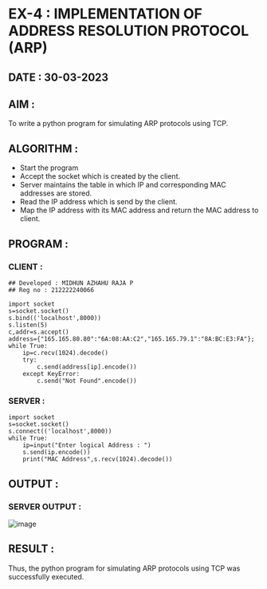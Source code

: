 # EX-4 : IMPLEMENTATION OF ADDRESS RESOLUTION PROTOCOL (ARP)
## DATE : 30-03-2023
## AIM :
To write a python program for simulating ARP protocols using TCP.

## ALGORITHM :
- Start the program
- Accept the socket which is created by the client.
- Server maintains the table in which IP and corresponding MAC addresses are stored.
- Read the IP address which is send by the client.
- Map the IP address with its MAC address and return the MAC address to client.

## PROGRAM :
### CLIENT :
```
## Developed : MIDHUN AZHAHU RAJA P
## Reg no : 212222240066

import socket
s=socket.socket()
s.bind(('localhost',8000))
s.listen(5)
c,addr=s.accept()
address={"165.165.80.80":"6A:08:AA:C2","165.165.79.1":"8A:BC:E3:FA"};
while True:
    ip=c.recv(1024).decode()
    try:
        c.send(address[ip].encode())
    except KeyError:
        c.send("Not Found".encode())
 ```
### SERVER :

```
import socket
s=socket.socket()
s.connect(('localhost',8000))
while True:
    ip=input("Enter logical Address : ")
    s.send(ip.encode())
    print("MAC Address",s.recv(1024).decode())
```
## OUTPUT :
### SERVER OUTPUT :
![image](https://github.com/Kishore2o/EX-4/assets/118679883/ab8a39e8-0070-4d99-bb03-948aaf4ea352)

## RESULT :
Thus, the python program for simulating ARP protocols using TCP was successfully executed.

